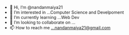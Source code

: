 - 👋 Hi, I’m @nandanmaiya21
- 👀 I’m interested in ...Computer Science and Develpoment
- 🌱 I’m currently learning ...Web Dev
- 💞️ I’m looking to collaborate on ...
- 📫 How to reach me ...nandanmaiya21@gmail.com

<!---
nandanmaiya21/nandanmaiya21 is a ✨ special ✨ repository because its `README.md` (this file) appears on your GitHub profile.
You can click the Preview link to take a look at your changes.
--->
